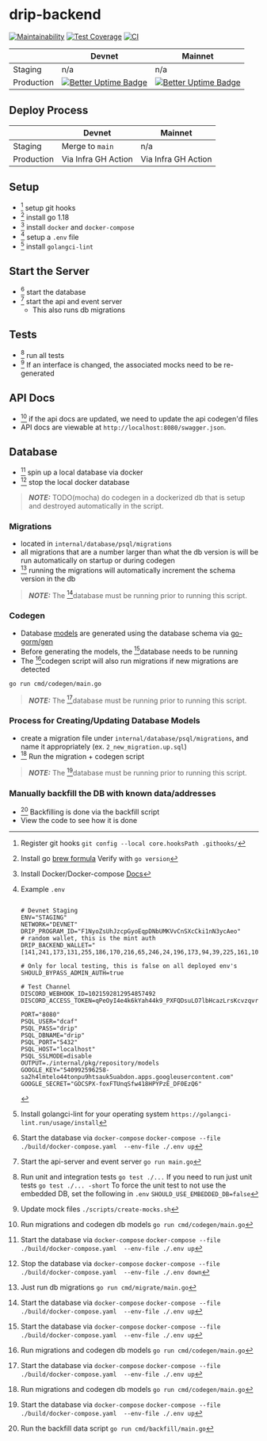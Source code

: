 # drip-backend

[![Maintainability](https://api.codeclimate.com/v1/badges/252814ca6aba27f4dc3d/maintainability)](https://codeclimate.com/repos/62c905f4ef60b5563400002b/maintainability)
[![Test Coverage](https://api.codeclimate.com/v1/badges/252814ca6aba27f4dc3d/test_coverage)](https://codeclimate.com/repos/62c905f4ef60b5563400002b/test_coverage)
[![CI](https://github.com/dcaf-labs/drip-backend/actions/workflows/ci.yaml/badge.svg?branch=main)](https://github.com/dcaf-labs/drip-backend/actions/workflows/ci.yaml)

| 	            | Devnet                                                                                                                                      	 | Mainnet                                                                                                                                 	 |
|--------------|-----------------------------------------------------------------------------------------------------------------------------------------------|-------------------------------------------------------------------------------------------------------------------------------------------|
| Staging    	 | n/a     	                                                                                                                                     | n/a                                                                                                                                     	 |
| Production 	 | [ ![Better Uptime Badge](https://betteruptime.com/status-badges/v1/monitor/g7cf.svg) ]( https://betteruptime.com/?utm_source=status_badge ) 	 | [![Better Uptime Badge](https://betteruptime.com/status-badges/v1/monitor/goyh.svg)](https://betteruptime.com/?utm_source=status_badge) 	 |

## Deploy Process 


| 	            | Devnet                                                                                                                                      	 | Mainnet                                                                                                                                 	 |
|--------------|-----------------------------------------------------------------------------------------------------------------------------------------------|-------------------------------------------------------------------------------------------------------------------------------------------|
| Staging    	 | Merge to `main`    	                                                                                                                          | n/a                                                                                                                                     	 |
| Production 	 | Via Infra GH Action 	                                                                                                                         | Via Infra GH Action 	                                                                                                                     |

## Setup
- [^15] setup git hooks
- [^1] install go 1.18 
- [^4] install `docker` and `docker-compose`
- [^5] setup a `.env` file
- [^16] install `golangci-lint` 

## Start the Server
- [^6] start the database
- [^8] start the api and event server
  - This also runs db migrations  

## Tests

- [^13] run all tests
- [^14] If an interface is changed, the associated mocks need to be re-generated

## API Docs

- [^11] if the api docs are updated, we need to update the api codegen'd files
- API docs are viewable at `http://localhost:8080/swagger.json`.

## Database

- [^6] spin up a local database via docker
- [^7] stop the local docker database

> **_NOTE:_** TODO(mocha) do codegen in a dockerized db that is setup and destroyed automatically in the script.

### Migrations

- located in `internal/database/psql/migrations`
- all migrations that are a number larger than what the db version is will be run automatically on startup or during codegen
- [^12] running the migrations will automatically increment the schema version in the db

> **_NOTE:_** The [^6]database must be running prior to running this script.

### Codegen

- Database [models](app/internal/data/psql/generated) are generated using the database schema via [go-gorm/gen](https://github.com/go-gorm/gen)
- Before generating the models, the [^6]database needs to be running
- The [^11]codegen script will also run migrations if new migrations are detected 

```bash
go run cmd/codegen/main.go
```

> **_NOTE:_** The [^6]database must be running prior to running this script.

### Process for Creating/Updating Database Models

- create a migration file under `internal/database/psql/migrations`, and name it appropriately (ex. `2_new_migration.up.sql`)
- [^11] Run the migration + codegen script 

> **_NOTE:_** The [^6]database must be running prior to running this script.

### Manually backfill the DB with known data/addresses

- [^10] Backfilling is done via the backfill script
- View the code to see how it is done

[^1]: Install go 
    [brew formula](https://formulae.brew.sh/formula/go)
    Verify with `go version`

[^2]: Install all go packages
    `go get -u ./...`

[^4]: Install Docker/Docker-compose
    [Docs](https://docs.docker.com/compose/install/)

[^5]: Example `.env`
    ```env

    # Devnet Staging
    ENV="STAGING"
    NETWORK="DEVNET"
    DRIP_PROGRAM_ID="F1NyoZsUhJzcpGyoEqpDNbUMKVvCnSXcCki1nN3ycAeo"
    # random wallet, this is the mint auth
    DRIP_BACKEND_WALLET="[141,241,173,131,255,186,170,216,65,246,24,196,173,94,39,225,161,108,251,102,177,20,166,223,13,69,103,38,242,107,72,194,177,170,44,204,179,183,235,4,231,51,88,169,156,153,132,247,235,166,41,123,87,219,139,204,95,1,176,98,72,90,51,82]"
    
    # Only for local testing, this is false on all deployed env's
    SHOULD_BYPASS_ADMIN_AUTH=true 
    
    # Test Channel
    DISCORD_WEBHOOK_ID=1021592812954857492
    DISCORD_ACCESS_TOKEN=qPeOyI4e4k6kYah44k9_PXFQDsuLO7lbHcazLrsKcvzqvrQh_lr1PK21kB3GZCSTv2Xg
    
    PORT="8080"
    PSQL_USER="dcaf"
    PSQL_PASS="drip"
    PSQL_DBNAME="drip"
    PSQL_PORT="5432"
    PSQL_HOST="localhost"
    PSQL_SSLMODE=disable
    OUTPUT=./internal/pkg/repository/models
    GOOGLE_KEY="540992596258-sa2h4lmtelo44tonpu9htsauk5uabdon.apps.googleusercontent.com"
    GOOGLE_SECRET="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"
    ```
[^6]: Start the database via `docker-compose`
    `docker-compose --file ./build/docker-compose.yaml  --env-file ./.env up`

[^7]: Stop the database via `docker-compose`
    `docker-compose --file ./build/docker-compose.yaml  --env-file ./.env down`

[^8]: Start the api-server and event server
    `go run main.go`

[^9]: Start just the event server
    `go run cmd/event/main.go`

[^10]: Run the backfill data script
    `go run cmd/backfill/main.go`

[^11]: Run migrations and codegen db models
    `go run cmd/codegen/main.go`

[^12]: Just run db migrations
    `go run cmd/migrate/main.go`

[^13]: Run unit and integration tests
    `go test ./...`
    If you need to run just unit tests
    `go test ./... -short` 
    To force the unit test to not use the embedded DB, set the following in `.env`
    `SHOULD_USE_EMBEDDED_DB=false`

[^14]: Update mock files
    `./scripts/create-mocks.sh`

[^15]: Register git hooks
    `git config --local core.hooksPath .githooks/`

[^16]: Install golangci-lint for your operating system
    `https://golangci-lint.run/usage/install`

